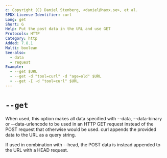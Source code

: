 ```yaml
---
c: Copyright (C) Daniel Stenberg, <daniel@haxx.se>, et al.
SPDX-License-Identifier: curl
Long: get
Short: G
Help: Put the post data in the URL and use GET
Protocols: HTTP
Category: http
Added: 7.8.1
Multi: boolean
See-also:
  - data
  - request
Example:
  - --get $URL
  - --get -d "tool=curl" -d "age=old" $URL
  - --get -I -d "tool=curl" $URL
---
```


# `--get`

When used, this option makes all data specified with --data, --data-binary or
--data-urlencode to be used in an HTTP GET request instead of the POST request
that otherwise would be used. curl appends the provided data to the URL as a
query string.

If used in combination with --head, the POST data is instead appended to the
URL with a HEAD request.
